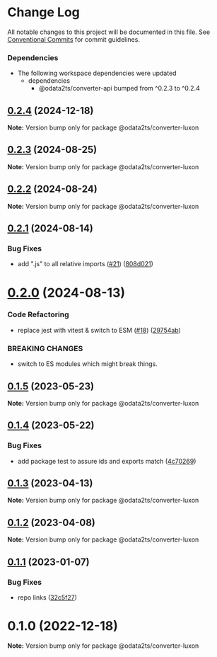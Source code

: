 # Change Log

All notable changes to this project will be documented in this file.
See [Conventional Commits](https://conventionalcommits.org) for commit guidelines.

### Dependencies

* The following workspace dependencies were updated
  * dependencies
    * @odata2ts/converter-api bumped from ^0.2.3 to ^0.2.4

## [0.2.4](https://github.com/odata2ts/converter/compare/@odata2ts/converter-luxon@0.2.3...@odata2ts/converter-luxon@0.2.4) (2024-12-18)

**Note:** Version bump only for package @odata2ts/converter-luxon






## [0.2.3](https://github.com/odata2ts/converter/compare/@odata2ts/converter-luxon@0.2.2...@odata2ts/converter-luxon@0.2.3) (2024-08-25)

**Note:** Version bump only for package @odata2ts/converter-luxon





## [0.2.2](https://github.com/odata2ts/converter/compare/@odata2ts/converter-luxon@0.2.1...@odata2ts/converter-luxon@0.2.2) (2024-08-24)

**Note:** Version bump only for package @odata2ts/converter-luxon





## [0.2.1](https://github.com/odata2ts/converter/compare/@odata2ts/converter-luxon@0.2.0...@odata2ts/converter-luxon@0.2.1) (2024-08-14)


### Bug Fixes

* add ".js" to all relative imports ([#21](https://github.com/odata2ts/converter/issues/21)) ([808d021](https://github.com/odata2ts/converter/commit/808d0217edf9b8b90062e412ddc8e956c865c01b))





# [0.2.0](https://github.com/odata2ts/converter/compare/@odata2ts/converter-luxon@0.1.5...@odata2ts/converter-luxon@0.2.0) (2024-08-13)


### Code Refactoring

* replace jest with vitest & switch to ESM ([#18](https://github.com/odata2ts/converter/issues/18)) ([29754ab](https://github.com/odata2ts/converter/commit/29754abec8617cfe45f647ffbf91e92586b79ee9))


### BREAKING CHANGES

* switch to ES modules which might break things.





## [0.1.5](https://github.com/odata2ts/converter/compare/@odata2ts/converter-luxon@0.1.4...@odata2ts/converter-luxon@0.1.5) (2023-05-23)

**Note:** Version bump only for package @odata2ts/converter-luxon





## [0.1.4](https://github.com/odata2ts/converter/compare/@odata2ts/converter-luxon@0.1.3...@odata2ts/converter-luxon@0.1.4) (2023-05-22)


### Bug Fixes

* add package test to assure ids and exports match ([4c70269](https://github.com/odata2ts/converter/commit/4c702692ec1c5f56ec4957822dc95989a08b3d78))






## [0.1.3](https://github.com/odata2ts/converter/compare/@odata2ts/converter-luxon@0.1.2...@odata2ts/converter-luxon@0.1.3) (2023-04-13)

**Note:** Version bump only for package @odata2ts/converter-luxon






## [0.1.2](https://github.com/odata2ts/converter/compare/@odata2ts/converter-luxon@0.1.1...@odata2ts/converter-luxon@0.1.2) (2023-04-08)

**Note:** Version bump only for package @odata2ts/converter-luxon






## [0.1.1](https://github.com/odata2ts/converter/compare/@odata2ts/converter-luxon@0.1.0...@odata2ts/converter-luxon@0.1.1) (2023-01-07)


### Bug Fixes

* repo links ([32c5f27](https://github.com/odata2ts/converter/commit/32c5f277d8f0801c369c23be5355233030a97a40))





# 0.1.0 (2022-12-18)

**Note:** Version bump only for package @odata2ts/converter-luxon
